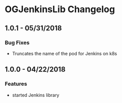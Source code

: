 OGJenkinsLib Changelog
=======================
1.0.1 - 05/31/2018
------------------
### Bug Fixes
- Truncates the name of the pod for Jenkins on k8s

1.0.0 - 04/22/2018
------------------
### Features
- started Jenkins library 

